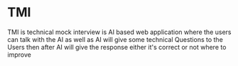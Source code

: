 # TMI
TMI is technical mock interview is AI based web application where the users can talk with the AI as well as AI will give some technical Questions to the Users then after AI will give the response either it's correct or not where to improve
